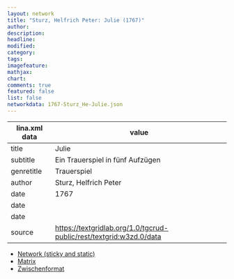 ```yaml
---
layout: network
title: "Sturz, Helfrich Peter: Julie (1767)"
author:
description:
headline:
modified:
category:
tags:
imagefeature: 
mathjax: 
chart: 
comments: true
featured: false
list: false
networkdata: 1767-Sturz_He-Julie.json
---
```

lina.xml data  | value
------------- | -------------
title|Julie
subtitle|Ein Trauerspiel in fünf Aufzügen
genretitle|Trauerspiel
author|Sturz, Helfrich Peter
date|1767
date|
date|
source|https://textgridlab.org/1.0/tgcrud-public/rest/textgrid:w3zd.0/data


* [Network (sticky and static)](/network66)
* [Matrix](/matrix66)
* [Zwischenformat](/lina66 )
